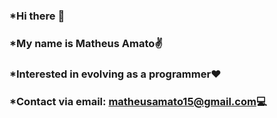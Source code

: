 ### *Hi there 👋
### *My name is Matheus Amato✌
### *Interested in evolving as a programmer❤
### *Contact via email: matheusamato15@gmail.com💻
